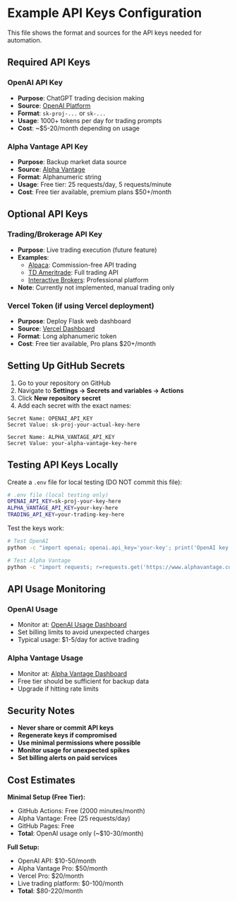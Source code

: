 # Example API Keys Configuration

This file shows the format and sources for the API keys needed for automation.

## Required API Keys

### OpenAI API Key
- **Purpose**: ChatGPT trading decision making
- **Source**: [OpenAI Platform](https://platform.openai.com/api-keys)
- **Format**: `sk-proj-...` or `sk-...`
- **Usage**: 1000+ tokens per day for trading prompts
- **Cost**: ~$5-20/month depending on usage

### Alpha Vantage API Key  
- **Purpose**: Backup market data source
- **Source**: [Alpha Vantage](https://www.alphavantage.co/support/#api-key)
- **Format**: Alphanumeric string
- **Usage**: Free tier: 25 requests/day, 5 requests/minute
- **Cost**: Free tier available, premium plans $50+/month

## Optional API Keys

### Trading/Brokerage API Key
- **Purpose**: Live trading execution (future feature)
- **Examples**: 
  - [Alpaca](https://alpaca.markets/): Commission-free API trading
  - [TD Ameritrade](https://developer.tdameritrade.com/): Full trading API
  - [Interactive Brokers](https://www.interactivebrokers.com/en/trading/ib-api.php): Professional platform
- **Note**: Currently not implemented, manual trading only

### Vercel Token (if using Vercel deployment)
- **Purpose**: Deploy Flask web dashboard
- **Source**: [Vercel Dashboard](https://vercel.com/account/tokens)
- **Format**: Long alphanumeric token
- **Cost**: Free tier available, Pro plans $20+/month

## Setting Up GitHub Secrets

1. Go to your repository on GitHub
2. Navigate to **Settings → Secrets and variables → Actions**
3. Click **New repository secret**
4. Add each secret with the exact names:

```
Secret Name: OPENAI_API_KEY
Secret Value: sk-proj-your-actual-key-here

Secret Name: ALPHA_VANTAGE_API_KEY  
Secret Value: your-alpha-vantage-key-here
```

## Testing API Keys Locally

Create a `.env` file for local testing (DO NOT commit this file):

```bash
# .env file (local testing only)
OPENAI_API_KEY=sk-proj-your-key-here
ALPHA_VANTAGE_API_KEY=your-key-here
TRADING_API_KEY=your-trading-key-here
```

Test the keys work:
```bash
# Test OpenAI
python -c "import openai; openai.api_key='your-key'; print('OpenAI key works')"

# Test Alpha Vantage
python -c "import requests; r=requests.get('https://www.alphavantage.co/query?function=GLOBAL_QUOTE&symbol=MSFT&apikey=your-key'); print(r.status_code)"
```

## API Usage Monitoring

### OpenAI Usage
- Monitor at: [OpenAI Usage Dashboard](https://platform.openai.com/usage)
- Set billing limits to avoid unexpected charges
- Typical usage: $1-5/day for active trading

### Alpha Vantage Usage
- Monitor at: [Alpha Vantage Dashboard](https://www.alphavantage.co/support/#support)
- Free tier should be sufficient for backup data
- Upgrade if hitting rate limits

## Security Notes

- **Never share or commit API keys**
- **Regenerate keys if compromised**
- **Use minimal permissions where possible**
- **Monitor usage for unexpected spikes**
- **Set billing alerts on paid services**

## Cost Estimates

**Minimal Setup (Free Tier):**
- GitHub Actions: Free (2000 minutes/month)
- Alpha Vantage: Free (25 requests/day)
- GitHub Pages: Free
- **Total**: OpenAI usage only (~$10-30/month)

**Full Setup:**
- OpenAI API: $10-50/month
- Alpha Vantage Pro: $50/month
- Vercel Pro: $20/month
- Live trading platform: $0-100/month
- **Total**: $80-220/month